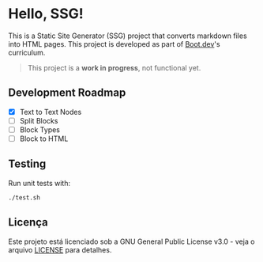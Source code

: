 # Hello, SSG!
This is a Static Site Generator (SSG) project that converts markdown
files into HTML pages. This project is developed as part of [Boot.dev](https://boot.dev)'s curriculum.

> This project is a **work in progress**, not functional yet.

## Development Roadmap
- [x] Text to Text Nodes
- [ ] Split Blocks
- [ ] Block Types
- [ ] Block to HTML

## Testing
Run unit tests with:
```bash
./test.sh
```

## Licença
Este projeto está licenciado sob a GNU General Public License v3.0 - veja o arquivo [LICENSE](./LICENSE) para detalhes.
